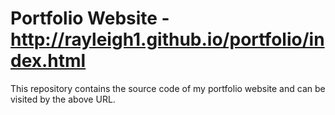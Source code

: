 Portfolio Website - http://rayleigh1.github.io/portfolio/index.html
===================================================================
This repository contains the source code of my portfolio website and can be visited by the above URL.
